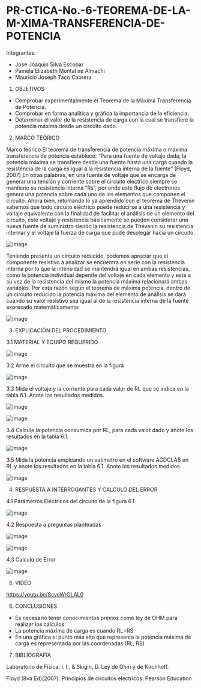 # PR-CTICA-No.-6-TEOREMA-DE-LA-M-XIMA-TRANSFERENCIA-DE-POTENCIA

Integrantes:

- Jose Joaquin Silva Escobar
- Pamela Elizabeth Montatixe Almachi
- Mauricio Joseph Taco Cabrera

1. OBJETIVOS

- Comprobar experimentalmente el Teorema de la Máxima Transferencia de Potencia.
- Comprobar en forma analítica y gráfica la importancia de la eficiencia.
- Determinar el valor de la resistencia de carga con la cual se transfiere la potencia máxima desde un circuito dado.


2. MARCO TEÓRICO

Marco teórico
El teorema de transferencia de potencia máxima o máxima transferencia de potencia establece:
“Para una fuente de voltaje dada, la potencia máxima se transfiere desde una fuente hasta una carga cuando la resistencia de la carga es igual a la resistencia interna de la fuente” (Floyd, 2007)
En otras palabras, en una fuente de voltaje que se encarga de generar una tensión y corriente sobre el circuito eléctrico siempre se mantiene su resistencia interna “Rs”, por ende este flujo de electrones genera una potencia sobre cada uno de los elementos que componen el circuito. Ahora bien, retomando lo ya aprendido con el teorema de Thévenin sabemos que todo circuito eléctrico puede reducirse a una resistencia y voltaje equivalente con la finalidad de facilitar el análisis de un elemento del circuito, este voltaje y resistencia básicamente se pueden considerar una nueva fuente de suministro siendo la resistencia de Thévenin su resistencia internar y el voltaje la fuerza de carga que pude desplegar hacia un circuito.

![image](https://user-images.githubusercontent.com/117045943/212217845-be4bb535-6d38-4190-a38b-2f346dfda703.png)

Teniendo presente un circuito reducido, podemos apreciar que el componente resistivo a analizar se encuentra en serie con la resistencia interna por lo que la intensidad se mantendrá igual en ambas resistencias, como la potencia individual depende del voltaje en cada elemento y este a su vez de la resistencia del mismo la potencia máxima relacionará ambas variables.
Por esta razón según el teorema de máxima potencia, dentro de un circuito reducido la potencia máxima del elemento de análisis se dará cuando su valor resistivo sea igual al de la resistencia interna de la fuente expresado matemáticamente: 

![image](https://user-images.githubusercontent.com/117045943/212217900-6f750c06-28a5-4b02-855c-9296acec8c1d.png)

3. EXPLICACIÓN DEL PROCEDIMIENTO

3.1 MATERIAL Y EQUIPO REQUERIDO

![image](https://user-images.githubusercontent.com/117045943/211959617-2fa88bbd-384e-4bd4-80e1-4b19e77ddfc5.png)

3.2 Arme el circuito que se muestra en la figura

![image](https://user-images.githubusercontent.com/117045943/211959685-df18703b-42c8-49c4-b099-a974ab9eca20.png)

3.3 Mida el voltaje y la corriente para cada valor de RL que se indica en la tabla 6.1.
Anote los resultados medidos.

![image](https://user-images.githubusercontent.com/117045943/212213794-3e34053b-1bba-47fe-b2ff-76e7f4a6b0e4.png)

![image](https://user-images.githubusercontent.com/117045943/212213845-ff7c2afb-06ed-49f7-a577-3ac3bca36c10.png)

3.4 Calcule la potencia consumida por RL, para cada valor dado y anote los
resultados en la tabla 6.1. 

![image](https://user-images.githubusercontent.com/117045943/212215331-1b82ce1e-5b25-4a36-a505-89a9011c4016.png)

3.5  Mida la potencia empleando un vatímetro en el software ACDCLAB en RL y anote
los resultados en la tabla 6.1. Anote los resultados medidos.

![image](https://user-images.githubusercontent.com/117045943/212215298-6c58034d-8c45-4cbe-a5bf-1d7b3489769f.png)

4. RESPUESTA A INTERROGANTES Y CALCULO DEL ERROR

4.1 Parámetros Eléctricos del circuito de la figura 6.1

![image](https://user-images.githubusercontent.com/117045943/212215526-93c7e6d2-9a64-46ba-959b-8510d5e6fed6.png)

4.2 Respuesta a preguntas planteadas

![image](https://user-images.githubusercontent.com/117045943/212333429-e87b2fc8-890b-4d35-b1c7-7763de714b52.png)

![image](https://user-images.githubusercontent.com/117045943/212333444-98809cd2-8fc9-43e0-a4cc-e8165d449804.png)

4.3 Calculo de Error

![image](https://user-images.githubusercontent.com/117045943/212215585-1e0487b7-aaa9-403a-94bb-8704b8d02102.png)

5. VIDEO

https://youtu.be/ScveWrOLAL0

6. CONCLUSIONES

- Es necesario tener conocimientos previos como ley de OHM para realizar los cálculos
- La potencia máxima de carga es cuando RL=RS 
- En una gráfica el punto más alto que representa la potencia máxima de carga es representada por las coordenadas (RL, RS)

7. BIBLIOGRAFÍA

Laboratorio de Física, I. I., & Skigin, D. Ley de Ohm y de Kirchhoff.

Floyd (8va Ed)(2007). Principios de circuitos electricos. Pearson Education
